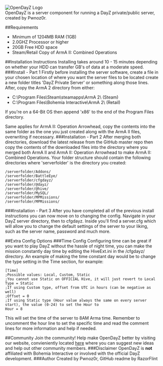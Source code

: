 ![OpenDayZ Logo](http://dl.dropbox.com/u/28915256/Open%20DayZ%20Community.png)<br />
   OpenDayZ is a server component for running a DayZ private/public server, created by Pwnoz0r.

##Requirements
* Minimum of 1204MB RAM (1GB)
* 2.0GHZ Processor or higher
* 20GB Free HDD space
* Steam/Retail Copy of ArmA II: Combined Operations

##Installation Instructions
Installing takes around 10 - 15 minutes depending on whether your HDD can transfer GB's of data at a moderate speed.
###Install - Part 1
Firstly before installing the server software, create a file in your chosen location of where you want the server files to be located create a new folder titles 'DayZ Private Server' or something along those lines. After, copy the ArmA 2 directory from either:

* C:\Program Files\Steam\steamapps\ArmA 2\ (Steam)
* C:\Program Files\Bohemia Interactive\ArmA 2\ (Retail)

If you're on a 64-Bit OS then append 'x86' to the end of the Program Files directory.

Same applies for ArmA II: Operation Arrowhead, copy the contents into the same folder as the one you just created along with the ArmA II files, overwriting if necessary.
###Installation - Part 2
After merging both directories, download the latest release from the GitHub master repo then copy the contents of the downloaded files into the directory where you merged both ArmA II and ArmA II: Operation Arrowhead to make ArmA II: Combined Operations. Your folder structure should contain the following directories where 'serverfolder' is the directory you created:

    /serverfolder/Addons/
    /serverfolder/BattleEye/
    /serverfolder/cfgdayz/
    /serverfolder/@dayz/
    /serverfolder/@hive/
    /serverfolder/MySQL/
    /serverfolder/MPMissions/
    /serverfolder/MPMissions/
    
###Installation - Part 3
After you have completed all of the previous install instructions you can now move on to changing the config. Navigate in your DayZ server directory, then to cfgdayz. Inside you'll find a server.cfg which will allow you to change the default settings of the server to your liking, such as the server name, password and much more.

##Extra Config Options
###Time Config
Configuring time can be great if you want to play DayZ without the hassle of night time, you can make the mission constantly day time by editing the HiveExt.ini in the /cfgdayz/ directory. An example of making the time constant day would be to change the type setting in the Time section, for example:

    [Time]
    ;Possible values: Local, Custom, Static
    ;You cannot use Static on OFFICIAL Hive, it will just revert to Local
    Type = Static
    ;If using Custom type, offset from UTC in hours (can be negative as well)
    ;Offset = 0
    ;If using Static type (Hour value always the same on every server start), the value (0-24) to set the Hour to
    Hour = 8
    
This will set the time of the server to 8AM Arma time. Remember to uncomment the hour line to set the specific time and read the comment lines for more information and help if needed.
    
##Community
Join the community! Help make OpenDayZ better by visiting our website, convieniently located [here](http://opendayz.net) where you can suggest new ideas and help out other community members.
###Disclaimer
OpenDayZ is **not** affiliated with Bohemia Interactive or involved with the official DayZ development.
###Author
Created by Pwnoz0r, GitHub readme by RazorFlint
